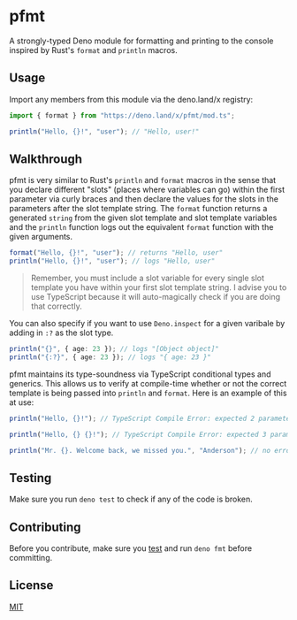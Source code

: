 # pfmt

A strongly-typed Deno module for formatting and printing to the console inspired
by Rust's `format` and `println` macros.

## Usage

Import any members from this module via the deno.land/x registry:

```ts
import { format } from "https://deno.land/x/pfmt/mod.ts";

println("Hello, {}!", "user"); // "Hello, user!"
```

## Walkthrough

pfmt is very similar to Rust's `println` and `format` macros in the sense that
you declare different "slots" (places where variables can go) within the first
parameter via curly braces and then declare the values for the slots in the
parameters after the slot template string. The `format` function returns a
generated `string` from the given slot template and slot template variables and
the `println` function logs out the equivalent `format` function with the given
arguments.

```ts
format("Hello, {}!", "user"); // returns "Hello, user"
println("Hello, {}!", "user"); // logs "Hello, user"
```

> Remember, you must include a slot variable for every single slot template you
> have within your first slot template string. I advise you to use TypeScript
> because it will auto-magically check if you are doing that correctly.

You can also specify if you want to use `Deno.inspect` for a given varibale by
adding in `:?` as the slot type.

```ts
println("{}", { age: 23 }); // logs "[Object object]"
println("{:?}", { age: 23 }); // logs "{ age: 23 }"
```

pfmt maintains its type-soundness via TypeScript conditional types and generics.
This allows us to verify at compile-time whether or not the correct template is
being passed into `println` and `format`. Here is an example of this at use:

```ts
println("Hello, {}!"); // TypeScript Compile Error: expected 2 parameters got 1

println("Hello, {} {}!"); // TypeScript Compile Error: expected 3 parameters got 1

println("Mr. {}. Welcome back, we missed you.", "Anderson"); // no errors :) works as expected
```

## Testing

Make sure you run `deno test` to check if any of the code is broken.

## Contributing

Before you contribute, make sure you [test](#testing) and run `deno fmt` before
committing.

## License

[MIT](./LICENSE)
